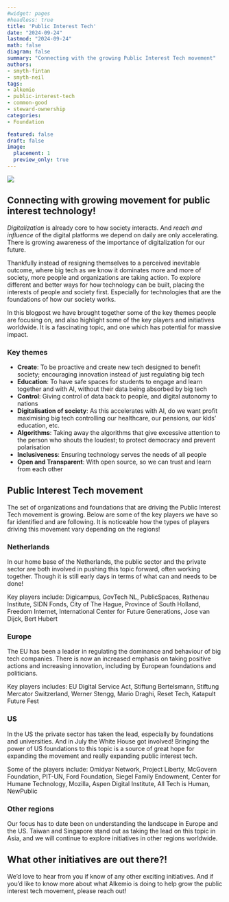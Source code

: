 ```yaml
---
#widget: pages
#headless: true
title: 'Public Interest Tech'
date: "2024-09-24"
lastmod: "2024-09-24"
math: false
diagram: false
summary: "Connecting with the growing Public Interest Tech movement"
authors:
- smyth-fintan
- smyth-neil
tags:
- alkemio
- public-interest-tech
- common-good
- steward-ownership
categories:
- Foundation

featured: false
draft: false
image:
  placement: 1
  preview_only: true
---
```


![](./highway.png)

## Connecting with growing movement for public interest technology!
*Digitalization* is already core to how society interacts. And *reach and influence* of the digital platforms we depend on daily are only accelerating. There is growing awareness of the importance of digitalization for our future. 


Thankfully instead of resigning themselves to a perceived inevitable outcome, where big tech as we know it dominates more and more of society, more people and organizations  are taking action. To explore different and better ways for how technology can be built, placing the interests of people and society first. Especially for technologies that are the foundations of how our society works.


In this blogpost we have brought together some of the key themes people are focusing on, and also highlight some of the key players and initiatives worldwide. It is a fascinating topic, and one which has potential for massive impact.

### **Key themes** 
* **Create**: To be proactive and create new tech designed to benefit society; encouraging innovation instead of just regulating big tech
* **Education**: To have safe spaces for students to engage and learn together and with AI, without their data being absorbed by big tech
* **Control**: Giving control of data back to people, and digital autonomy to nations
* **Digitalisation of society**: As this accelerates with AI, do we want profit maximising big tech controlling our healthcare, our pensions, our kids’ education, etc.
* **Algorithms**: Taking away the algorithms that give excessive attention to the person who shouts the loudest; to protect democracy and prevent polarisation
* **Inclusiveness**: Ensuring technology serves the needs of all people
* **Open and Transparent**: With open source, so we can trust and learn from each other 


## **Public Interest Tech movement**
The set of organizations and foundations that are driving the Public Interest Tech movement is growing. Below are some of the key players we have so far identified and are following. It is noticeable how the types of players driving this movement vary depending on the regions!


### **Netherlands**
In our home base of the Netherlands, the public sector and the private sector are both involved in pushing this topic forward, often working together. Though it is still early days in terms of what can and needs to be done! 

Key players include: Digicampus, GovTech NL, PublicSpaces, Rathenau Institute, SIDN Fonds, City of The Hague, Province of South Holland, Freedom Internet, International Center for Future Generations, Jose van Dijck, Bert Hubert


### **Europe**
The EU has been a leader in regulating the dominance and behaviour of big tech companies. There is now an increased emphasis on taking positive actions and increasing innovation, including by European foundations and politicians. 

Key players includes: EU Digital Service Act, Stiftung Bertelsmann, Stiftung Mercator Switzerland, Werner Stengg, Mario Draghi, Reset Tech, Katapult Future Fest


### **US**
In the US the private sector has taken the lead, especially by foundations and universities. And in July the White House got involved! Bringing the power of US foundations to this topic is a source of great hope for expanding the movement and really expanding public interest tech. 

Some of the players include: Omidyar Network, Project Liberty, McGovern Foundation, PIT-UN, Ford Foundation, Siegel Family Endowment, Center for Humane Technology, Mozilla, Aspen Digital Institute, All Tech is Human, NewPublic


### **Other regions**
Our focus has to date been on understanding the landscape in Europe and the US. Taiwan and Singapore stand out as taking the lead on this topic in Asia, and we will continue to explore initiatives in other regions worldwide.

## What other initiatives are out there?!
We’d love to hear from you if know of any other exciting initiatives. And if you’d like to know more about what Alkemio is doing to help grow the public interest tech movement, please reach out!
